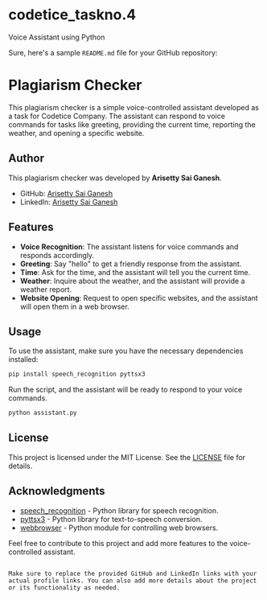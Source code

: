 # codetice_taskno.4
Voice Assistant using Python

Sure, here's a sample `README.md` file for your GitHub repository:


# Plagiarism Checker

This plagiarism checker is a simple voice-controlled assistant developed as a task for Codetice Company. The assistant can respond to voice commands for tasks like greeting, providing the current time, reporting the weather, and opening a specific website.

## Author

This plagiarism checker was developed by **Arisetty Sai Ganesh**.

- GitHub: [Arisetty Sai Ganesh](https://github.com/arisettysaiganesh/)
- LinkedIn: [Arisetty Sai Ganesh](https://www.linkedin.com/in/sai-ganesh-arisetty-7221b4214/)

## Features

- **Voice Recognition**: The assistant listens for voice commands and responds accordingly.
- **Greeting**: Say "hello" to get a friendly response from the assistant.
- **Time**: Ask for the time, and the assistant will tell you the current time.
- **Weather**: Inquire about the weather, and the assistant will provide a weather report.
- **Website Opening**: Request to open specific websites, and the assistant will open them in a web browser.

## Usage

To use the assistant, make sure you have the necessary dependencies installed:

```bash
pip install speech_recognition pyttsx3
```

Run the script, and the assistant will be ready to respond to your voice commands.

```bash
python assistant.py
```

## License

This project is licensed under the MIT License. See the [LICENSE](LICENSE) file for details.

## Acknowledgments

- [speech_recognition](https://pypi.org/project/SpeechRecognition/) - Python library for speech recognition.
- [pyttsx3](https://pypi.org/project/pyttsx3/) - Python library for text-to-speech conversion.
- [webbrowser](https://docs.python.org/3/library/webbrowser.html) - Python module for controlling web browsers.

Feel free to contribute to this project and add more features to the voice-controlled assistant.

```

Make sure to replace the provided GitHub and LinkedIn links with your actual profile links. You can also add more details about the project or its functionality as needed.
